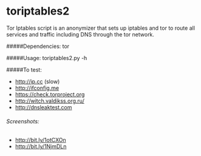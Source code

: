 # toriptables2
Tor Iptables script is an anonymizer that sets up iptables and tor to route all services and traffic including DNS through the tor network.

#####Dependencies:
tor

#####Usage:
toriptables2.py -h

#####To test:
* http://ip.cc (slow)
* http://ifconfig.me
* https://check.torproject.org
* http://witch.valdikss.org.ru/
* http://dnsleaktest.com

###### Screenshots:
* http://bit.ly/1otCXOn
* http://bit.ly/1NjmDLn

